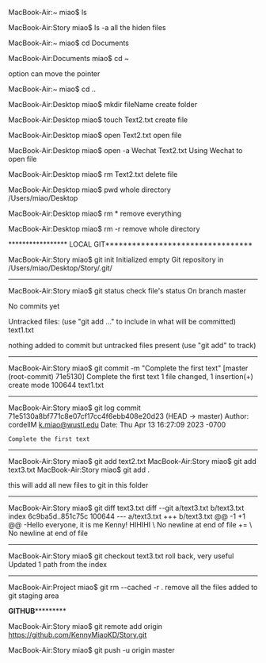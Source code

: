 
MacBook-Air:~ miao$ ls 

MacBook-Air:Story miao$ ls -a    all the hiden files

MacBook-Air:~ miao$ cd Documents

MacBook-Air:Documents miao$ cd ~

option can move the pointer

MacBook-Air:~ miao$ cd ..

MacBook-Air:Desktop miao$ mkdir fileName    create folder

MacBook-Air:Desktop miao$ touch Text2.txt   create file

MacBook-Air:Desktop miao$ open Text2.txt    open file

MacBook-Air:Desktop miao$ open -a Wechat Text2.txt   Using Wechat to open file

MacBook-Air:Desktop miao$ rm Text2.txt  delete file

MacBook-Air:Desktop miao$ pwd     whole directory     
/Users/miao/Desktop

MacBook-Air:Desktop miao$ rm *   remove everything

MacBook-Air:Desktop miao$ rm -r remove whole directory


***************** LOCAL GIT*********************************

MacBook-Air:Story miao$ git init
Initialized empty Git repository in /Users/miao/Desktop/Story/.git/

******************************************************************************************

MacBook-Air:Story miao$ git status       check file's status
On branch master

No commits yet

Untracked files:
  (use "git add <file>..." to include in what will be committed)
        text1.txt

nothing added to commit but untracked files present (use "git add" to track)
  
******************************************************************************************
  
MacBook-Air:Story miao$ git commit -m "Complete the first text"
[master (root-commit) 71e5130] Complete the first text
 1 file changed, 1 insertion(+)
 create mode 100644 text1.txt
  
******************************************************************************************
  
MacBook-Air:Story miao$ git log
commit 71e5130a8bf771c8e07cf17cc4f6ebb408e20d23 (HEAD -> master)
Author: cordellM <k.miao@wustl.edu>
Date:   Thu Apr 13 16:27:09 2023 -0700

    Complete the first text
  
******************************************************************************************
MacBook-Air:Story miao$ git add text2.txt
MacBook-Air:Story miao$ git add text3.txt
MacBook-Air:Story miao$ git add .
  
  this will add all new files to git in this folder
  
******************************************************************************************
  
MacBook-Air:Story miao$ git diff text3.txt
diff --git a/text3.txt b/text3.txt
index 6c9ba5d..851c75c 100644
--- a/text3.txt
+++ b/text3.txt
@@ -1 +1 @@
-Hello everyone, it is me Kenny! HIHIHI
\ No newline at end of file
+=
\ No newline at end of file

  
******************************************************************************************
 
MacBook-Air:Story miao$ git checkout text3.txt       roll back, very useful
Updated 1 path from the index
  
  
******************************************************************************************
  
MacBook-Air:Project miao$ git rm --cached -r .         remove all the files added to git staging area
  
  
  
  
  
  
  
  
  
******************GITHUB***************************
  
MacBook-Air:Story miao$ git remote add origin https://github.com/KennyMiaoKD/Story.git
  
MacBook-Air:Story miao$ git push -u origin master


  




